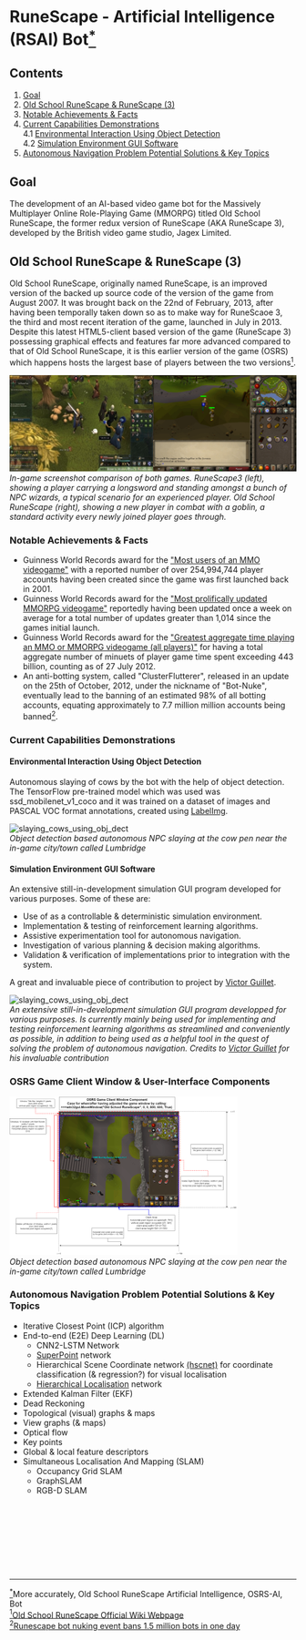 # RuneScape - Artificial Intelligence (RSAI) Bot<a href="#rsai_proj_title_note" id="rsai_proj_title_note_ref"><sup>*</sup></a>

## Contents
1. [Goal](#goal)<br>
2. [Old School RuneScape & RuneScape (3)](#osrs_vs_rs3)<br>
3. [Notable Achievements & Facts](#facts_and_achievements)<br>
4. [Current Capabilities Demonstrations](#current_capabilities)<br>
    4.1 [Environmental Interaction Using Object Detection](#env_interaction)<br>
    4.2 [Simulation Environment GUI Software](#sim_env_gui_sw)<br>
4. [Autonomous Navigation Problem Potential Solutions & Key Topics](#auto_nav_prob_potential_sols)<br>

## Goal <a name="goal"></a>

The development of an AI-based video game bot for the Massively Multiplayer Online Role-Playing Game (MMORPG) titled Old School RuneScape, the former redux version of RuneScape (AKA RuneScape 3), developed by the British video game studio, Jagex Limited.


## Old School RuneScape & RuneScape (3) <a name="osrs_vs_rs3"></a>

Old School RuneScape, originally named RuneScape, is an improved version of the backed up source code of the version of the game from August 2007. It was brought back on the 22nd of February, 2013, after having been temporally taken down so as to make way for RuneScaoe 3, the third and most recent iteration of the game, launched in July in 2013. Despite this latest HTML5-client based version of the game (RuneScape 3) possessing graphical effects and features far more advanced compared to that of Old School RuneScape, it is this earlier version of the game (OSRS) which happens hosts the largest base of players between the two versions<a href="#osrs_rs3_player_base" id="osrs_rs3_player_base_ref"><sup>1</sup></a>.


![RuneScape 3 vs Old School RuneScape comparison](assets/rs3_vs_osrs_comparison_images_combined.jpg "Hello World")*<br>In-game screenshot comparison of both games. RuneScape3 (left), showing a player carrying a longsword and standing amongst a bunch of NPC wizards, a typical scenario for an experienced player. Old School RuneScape (right), showing a new player in combat with a goblin, a standard activity every newly joined player goes through.*


### Notable Achievements & Facts <a name="facts_and_achievements+"></a>


- Guinness World Records award for the ["Most users of an MMO videogame"](https://www.guinnessworldrecords.com/world-records/105537-most-users-of-an-mmo-videogame) with a reported number of over 254,994,744 player accounts having been created since the game was first launched back in 2001.
- Guinness World Records award for the ["Most prolifically updated MMORPG videogame"](https://www.guinnessworldrecords.com/world-records/most-prolifically-updated-mmorpg) reportedly having been updated once a week on average for a total number of updates greater than 1,014 since the games initial launch.
- Guinness World Records award for the ["Greatest aggregate time playing an MMO or MMORPG videogame (all players)"](https://www.guinnessworldrecords.com/world-records/most-popular-free-mmorpg) for having a total aggregate number of minuets of player game time spent exceeding 443 billion, counting as of 27 July 2012.
- An anti-botting system, called "ClusterFlutterer", released in an update on the 25th of October, 2012, under the nickname of "Bot-Nuke", eventually 
lead to the banning of an estimated 98% of all botting accounts, equating approximately to 7.7 million million accounts being banned<a href="#bot_nuke" id="bot_nuke_ref"><sup>2</sup></a>.


### Current Capabilities Demonstrations <a name="current_capabilities"></a>

#### Environmental Interaction Using Object Detection <a name="env_interaction"></a>

Autonomous slaying of cows by the bot with the help of object detection. The TensorFlow pre-trained model which was used was ssd_mobilenet_v1_coco and it was trained on a dataset of images and PASCAL VOC format annotations, created using [LabelImg](https://github.com/tzutalin/labelImg).


![slaying_cows_using_obj_dect](assets/RSAI_JARVIS_Media.gif)*<br>Object detection based autonomous NPC slaying at the cow pen near the in-game city/town called Lumbridge*


#### Simulation Environment GUI Software <a name="sim_env_gui_sw"></a>

An extensive still-in-development simulation GUI program developed for various purposes. Some of these are:

- Use of as a controllable & deterministic simulation environment.
- Implementation & testing of reinforcement learning algorithms.
- Assistive experimentation tool for autonomous navigation.
- Investigation of various planning & decision making algorithms.
- Validation & verification of implementations prior to integration with the system. 

A great and invaluable piece of contribution to project by [Victor Guillet](https://github.com/vguillet).


![slaying_cows_using_obj_dect](assets/RSAI_JARVIS_RL_GUI.gif)*<br>An extensive still-in-development simulation GUI program developped for various purposes. Is currently mainly being used for implementing and testing reinforcement learning algorithms as streamlined and conveniently as possible, in addition to being used as a helpful tool in the quest of solving the problem of autonomous navigation. Credits to [Victor Guillet](https://github.com/vguillet) for his invaluable contribution*

### OSRS Game Client Window & User-Interface Components


![osrs_game_client_window_and_ui_components](assets/OSRS_Game_Client_Window_and_User_Interface_Components.png)*<br>Object detection based autonomous NPC slaying at the cow pen near the in-game city/town called Lumbridge*



### Autonomous Navigation Problem Potential Solutions & Key Topics<a name="auto_nav_prob_potential_sols"></a>

- Iterative Closest Point (ICP) algorithm
- End-to-end (E2E) Deep Learning (DL)
    - CNN2-LSTM Network
    - [SuperPoint](https://github.com/rpautrat/SuperPoint) network
    - Hierarchical Scene Coordinate network [(hscnet)](https://github.com/AaltoVision/hscnet) for coordinate classification (& regression?) for visual localisation
    - [Hierarchical Localisation](https://github.com/cvg/Hierarchical-Localization) network
- Extended Kalman Filter (EKF)
- Dead Reckoning
- Topological (visual) graphs & maps
- View graphs (& maps)
- Optical flow
- Key points
- Global & local feature descriptors
- Simultaneous Localisation And Mapping (SLAM)
    - Occupancy Grid SLAM
    - GraphSLAM
    - RGB-D SLAM







<br>
<br>
<br>
<br>
<br>
<br>
<br>


---

<a id="rsai_proj_title_note" href="#rsai_proj_title_note_ref"><sup>*</sup></a>More accurately, Old School RuneScape Artificial Intelligence, OSRS-AI, Bot
<br>
<a href="#osrs_rs3_player_base" id="osrs_rs3_player_base_ref"><sup>1</sup></a>[Old School RuneScape
 Official Wiki Webpage](https://oldschool.runescape.wiki/w/Old_School_RuneScape )
 <br>
<a id="bot_nuke" href="#bot_nuke_ref"><sup>2</sup></a>[Runescape bot nuking event bans 1.5 million bots in one day](https://www.pcgamer.com/runescape-bot-nuking-event-bans-1-5-million-bots-in-one-day/)
<br>



